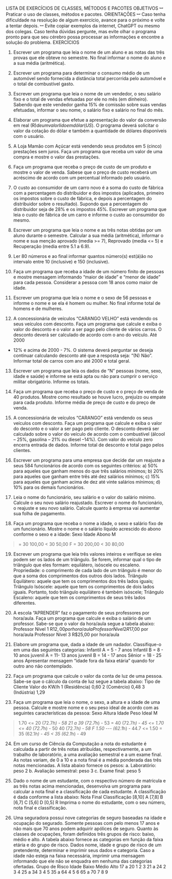 LISTA DE EXERCÍCIOS DE CLASSES, MÉTODOS E PACOTES
OBJETIVOS
ꟷ Praticar o uso de classes, métodos e pacotes.
ORIENTAÇÕES
ꟷ Caso tenha dificuldade na resolução de algum exercício, avance para o próximo e volte a tentar
depois.
ꟷ Evite copiar exemplos da internet, ChatGPT ou mesmo dos colegas. Caso tenha dúvidas
pergunte, mas evite olhar o programa pronto para que seu cérebro possa processar as informações
e encontre a solução do problema.
EXERCÍCIOS

1. Escrever um programa que leia o nome de um aluno e as notas das três provas que ele obteve
no semestre. No final informar o nome do aluno e a sua média (aritmética). 

2. Escrever um programa para determinar o consumo médio de um automóvel sendo fornecida a
distância total percorrida pelo automóvel e o total de combustível gasto.

3. Escrever um programa que leia o nome de um vendedor, o seu salário fixo e o total de vendas
efetuadas por ele no mês (em dinheiro). Sabendo que este vendedor ganha 15% de comissão sobre
suas vendas efetuadas, informar o seu nome, o salário fixo e salário no final do mês.

4. Elaborar um programa que efetue a apresentação do valor da conversão em real (R$) de um
valor lido em dólar (US$). O programa deverá solicitar o valor da cotação do dólar e também a
quantidade de dólares disponíveis com o usuário.

5. A Loja Mamão com Açúcar está vendendo seus produtos em 5 (cinco) prestações sem juros.
Faça um programa que receba um valor de uma compra e mostre o valor das prestações.

6. Faça um programa que receba o preço de custo de um produto e mostre o valor de venda. Sabese que o preço de custo receberá um acréscimo de acordo com um percentual informado pelo
usuário.

7. O custo ao consumidor de um carro novo é a soma do custo de fábrica com a percentagem do
distribuidor e dos impostos (aplicados, primeiro os impostos sobre o custo de fábrica, e depois a
percentagem do distribuidor sobre o resultado). Supondo que a percentagem do distribuidor seja
de 28% e os impostos 45%. Escrever um programa que leia o custo de fábrica de um carro e informe
o custo ao consumidor do mesmo.

8. Escrever um programa que leia o nome e as três notas obtidas por um aluno durante o semestre.
Calcular a sua média (aritmética), informar o nome e sua menção aprovado (media >= 7),
Reprovado (media <= 5) e Recuperação (media entre 5.1 a 6.9).

9. Ler 80 números e ao final informar quantos número(s) est(á)ão no intervalo entre 10 (inclusive)
e 150 (inclusive).

10. Faça um programa que receba a idade de um número finito de pessoas e mostre mensagem
informando “maior de idade” e “menor de idade” para cada pessoa. Considerar a pessoa com 18
anos como maior de idade.

11. Escrever um programa que leia o nome e o sexo de 56 pessoas e informe o nome e se ela é
homem ou mulher. No final informe total de homens e de mulheres.

12. A concessionária de veículos “CARANGO VELHO” está vendendo os seus veículos com
desconto. Faça um programa que calcule e exiba o valor do desconto e o valor a ser pago pelo
cliente de vários carros. O desconto deverá ser calculado de acordo com o ano do veículo. Até 2000
- 12% e acima de 2000 - 7%. O sistema deverá perguntar se deseja continuar calculando desconto
até que a resposta seja: “(N) Não”. Informar total de carros com ano até 2000 e total geral.

13. Escrever um programa que leia os dados de “N” pessoas (nome, sexo, idade e saúde) e informe
se está apta ou não para cumprir o serviço militar obrigatório. Informe os totais.

14. Faça um programa que receba o preço de custo e o preço de venda de 40 produtos. Mostre
como resultado se houve lucro, prejuízo ou empate para cada produto. Informe média de preço de
custo e do preço de venda.

15. A concessionária de veículos “CARANGO” está vendendo os seus veículos com desconto. Faça
um programa que calcule e exiba o valor do desconto e o valor a ser pago pelo cliente. O desconto
deverá ser calculado sobre o valor do veículo de acordo com o combustível (álcool – 25%, gasolina
– 21% ou diesel –14%). Com valor do veículo zero encerra entrada de dados. Informe total de
desconto e total pago pelos clientes.

16. Escrever um programa para uma empresa que decide dar um reajuste a seus 584 funcionários
de acordo com os seguintes critérios:
a) 50% para aqueles que ganham menos do que três salários mínimos;
b) 20% para aqueles que ganham entre três até dez salários mínimos;
c) 15% para aqueles que ganham acima de dez até vinte salários mínimos;
d) 10% para os demais funcionários.

17. Leia o nome do funcionário, seu salário e o valor do salário mínimo. Calcule o seu novo salário
reajustado. Escrever o nome do funcionário, o reajuste e seu novo salário. Calcule quanto à
empresa vai aumentar sua folha de pagamento.

18. Faça um programa que receba o nome a idade, o sexo e salário fixo de um funcionário. Mostre
o nome e o salário líquido acrescido do abono conforme o sexo e a idade:
Sexo Idade Abono
M
>= 30 100,00
< 30 50,00
F
>= 30 200,00
< 30 80,00

19. Escrever um programa que leia três valores inteiros e verifique se eles podem ser os lados de
um triângulo. Se forem, informar qual o tipo de triângulo que eles formam: equilátero, isóscele ou
escaleno.
Propriedade: o comprimento de cada lado de um triângulo é menor do que a soma dos
comprimentos dos outros dois lados.
Triângulo Equilátero: aquele que tem os comprimentos dos três lados iguais;
Triângulo Isóscele: aquele que tem os comprimentos de dois lados iguais. Portanto, todo
triângulo equilátero é também isóscele;
Triângulo Escaleno: aquele que tem os comprimentos de seus três lados diferentes.

20. A escola “APRENDER” faz o pagamento de seus professores por hora/aula. Faça um programa
que calcule e exiba o salário de um professor. Sabe-se que o valor da hora/aula segue a tabela
abaixo:
Professor Nível 1 R$12,00 por hora/aula
Professor Nível 2 R$17,00 por hora/aula
Professor Nível 3 R$25,00 por hora/aula

21. Elabore um programa que, dada a idade de um nadador. Classifique-o em uma das seguintes
categorias:
Infantil A = 5 - 7 anos
Infantil B = 8 - 10 anos
juvenil A = 11- 13 anos
juvenil B = 14 - 17 anos
Sênior = 18 - 25 anos
Apresentar mensagem “idade fora da faixa etária” quando for outro ano não contemplado.

22. Faça um programa que calcule o valor da conta de luz de uma pessoa. Sabe-se que o cálculo
da conta de luz segue a tabela abaixo:
Tipo de Cliente Valor do KW/h
1 (Residência) 0,60
2 (Comércio) 0,48
3 (Indústria) 1,29

23. Faça um programa que leia o nome, o sexo, a altura e a idade de uma pessoa. Calcule e mostre
nome e o seu peso ideal de acordo com as seguintes características da pessoa:
Sexo Altura Idade Peso Ideal
M
> 1.70
<= 20 (72.7*h) - 58
21 a 39 (72.7*h) - 53
>= 40 (72.7*h) - 45
<= 1.70
<= 40 (72.7*h) - 50
> 40 (72.7*h) - 58
F
> 1.50 --- (62.1*h) - 44.7
<= 1.50
>= 35 (62.1*h) - 45
< 35 (62.1*h) - 49

24. Em um curso de Ciência da Computação a nota do estudante é calculada a partir de três notas
atribuídas, respectivamente, a um trabalho de laboratório, a uma avaliação semestral e a um exame
final. As notas variam, de 0 a 10 e a nota final é a média ponderada das três notas mencionadas.
A lista abaixo fornece os pesos:
a. Laboratório: peso 2
b. Avaliação semestral: peso 3
c. Exame final: peso 5

25. Dado o nome de um estudante, com o respectivo número de matrícula e as três notas acima
mencionadas, desenvolva um programa para calcular a nota final e a classificação de cada
estudante. A classificação é dada conforme a lista abaixo:
Nota Final Classificação
[8,10] A
[7,8] B
[6,7] C
[5,6] D
[0,5] R
Imprima o nome do estudante, com o seu número, nota final e classificação.

26. Uma seguradora possui nove categorias de seguro baseadas na idade e ocupação do segurado.
Somente pessoas com pelo menos 17 anos e não mais que 70 anos podem adquirir apólices de
seguro. Quanto às classes de ocupações, foram definidos três grupos de risco: baixo, médio e alto.
A tabela abaixo fornece as categorias em função da faixa etária e do grupo de risco. Dados nome,
idade e grupo de risco de um pretendente, determinar e imprimir seus dados e categoria. Caso a
idade não esteja na faixa necessária, imprimir uma mensagem informando que ele não se enquadra
em nenhuma das categorias ofertadas.
Grupo de Risco
Idade Baixo Médio Alto
17 a 20 1 2 3
21 a 24 2 3 4
25 a 34 3 4 5
35 a 64 4 5 6
65 a 70 7 8 9

